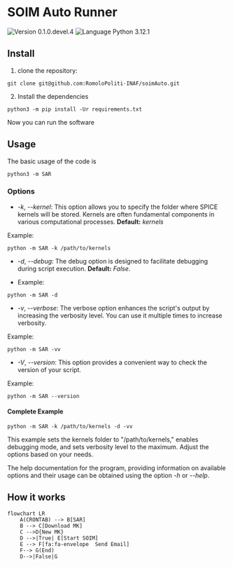 # SOIM Auto Runner
![Version 0.1.0.devel.4](https://img.shields.io/badge/version-0.1.0.devel.4-blue?style=plastic)
![Language Python 3.12.1](https://img.shields.io/badge/python-3.12.1-orange?style=plastic&logo=python)

## Install

1. clone the repository:

```console
git clone git@github.com:RomoloPoliti-INAF/soimAuto.git
```

2. Install the dependencies

```console 
python3 -m pip install -Ur requirements.txt
```

Now you can run the software

## Usage

The basic usage of the code is 

```console
python3 -m SAR
```

### Options

+ *-k*, *--kernel*: This option allows you to specify the folder where SPICE kernels will be stored. Kernels are often fundamental components in various computational processes.  **Default:** *kernels*

Example:

```console
python -m SAR -k /path/to/kernels
```

+ *-d*, *--debug*: The debug option is designed to facilitate debugging during script execution. **Default:** *False*.

- Example:
```console
python -m SAR -d
```

+ *-v*, *--verbose*:  The verbose option enhances the script's output by increasing the verbosity level. You can use it multiple times to increase verbosity.

Example:
```console
python -m SAR -vv
```

+ *-V*, *--version*:  This option provides a convenient way to check the version of your script.

 Example:

```console
python -m SAR --version
```

#### Complete Example

```console
python -m SAR -k /path/to/kernels -d -vv
```
This example sets the kernels folder to "/path/to/kernels," enables debugging mode, and sets verbosity level to the maximum. Adjust the options based on your needs.

 The help documentation for the program, providing information on available options and their usage can be obtained using the option *-h* or *--help*.

## How it works

```mermaid
flowchart LR
    A(CRONTAB) --> B[SAR]
    B --> C[Download MK]
    C -->D{New MK}
    D -->|True| E[Start SOIM]
    E --> F[fa:fa-envelope  Send Email]
    F--> G(End)
    D-->|False|G
  
```